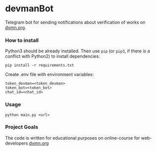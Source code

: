 # devmanBot

Telegram bot for sending notifications about verification of works on [dvmn.org](https://dvmn.org/modules).
### How to install

Python3 should be already installed. Then use `pip` (or `pip3`, if there is a conflict with Python2) to install dependencies:
```
pip install -r requirements.txt
```
Create .env file with environment variables:
```
token_devman=<token_devman>
token_bot=<token_bot>
chat_id=<chat_id>
```
### Usage
```
python main.py <url>
```
### Project Goals
The code is written for educational purposes on online-course for web-developers [dvmn.org](https://dvmn.org)




